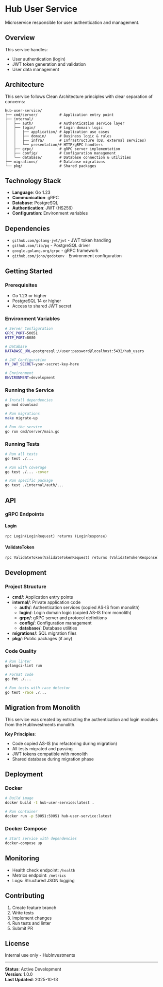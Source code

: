 # Hub User Service

Microservice responsible for user authentication and management.

## Overview

This service handles:
- User authentication (login)
- JWT token generation and validation
- User data management

## Architecture

This service follows Clean Architecture principles with clear separation of concerns:

```
hub-user-service/
├── cmd/server/          # Application entry point
├── internal/
│   ├── auth/            # Authentication service layer
│   ├── login/           # Login domain logic
│   │   ├── application/ # Application use cases
│   │   ├── domain/      # Business logic & rules
│   │   ├── infra/       # Infrastructure (DB, external services)
│   │   └── presentation/# HTTP/gRPC handlers
│   ├── grpc/            # gRPC server implementation
│   ├── config/          # Configuration management
│   └── database/        # Database connection & utilities
├── migrations/          # Database migrations
└── pkg/                 # Shared packages
```

## Technology Stack

- **Language**: Go 1.23
- **Communication**: gRPC
- **Database**: PostgreSQL
- **Authentication**: JWT (HS256)
- **Configuration**: Environment variables

## Dependencies

- `github.com/golang-jwt/jwt` - JWT token handling
- `github.com/lib/pq` - PostgreSQL driver
- `google.golang.org/grpc` - gRPC framework
- `github.com/joho/godotenv` - Environment configuration

## Getting Started

### Prerequisites

- Go 1.23 or higher
- PostgreSQL 14 or higher
- Access to shared JWT secret

### Environment Variables

```bash
# Server Configuration
GRPC_PORT=50051
HTTP_PORT=8080

# Database
DATABASE_URL=postgresql://user:password@localhost:5432/hub_users

# JWT Configuration
MY_JWT_SECRET=your-secret-key-here

# Environment
ENVIRONMENT=development
```

### Running the Service

```bash
# Install dependencies
go mod download

# Run migrations
make migrate-up

# Run the service
go run cmd/server/main.go
```

### Running Tests

```bash
# Run all tests
go test ./...

# Run with coverage
go test ./... -cover

# Run specific package
go test ./internal/auth/...
```

## API

### gRPC Endpoints

#### Login
```protobuf
rpc Login(LoginRequest) returns (LoginResponse)
```

#### ValidateToken
```protobuf
rpc ValidateToken(ValidateTokenRequest) returns (ValidateTokenResponse)
```

## Development

### Project Structure

- **cmd/**: Application entry points
- **internal/**: Private application code
  - **auth/**: Authentication services (copied AS-IS from monolith)
  - **login/**: Login domain logic (copied AS-IS from monolith)
  - **grpc/**: gRPC server and protocol definitions
  - **config/**: Configuration management
  - **database/**: Database utilities
- **migrations/**: SQL migration files
- **pkg/**: Public packages (if any)

### Code Quality

```bash
# Run linter
golangci-lint run

# Format code
go fmt ./...

# Run tests with race detector
go test -race ./...
```

## Migration from Monolith

This service was created by extracting the authentication and login modules from the HubInvestments monolith.

**Key Principles**:
- Code copied AS-IS (no refactoring during migration)
- All tests migrated and passing
- JWT tokens compatible with monolith
- Shared database during migration phase

## Deployment

### Docker

```bash
# Build image
docker build -t hub-user-service:latest .

# Run container
docker run -p 50051:50051 hub-user-service:latest
```

### Docker Compose

```bash
# Start service with dependencies
docker-compose up
```

## Monitoring

- Health check endpoint: `/health`
- Metrics endpoint: `/metrics`
- Logs: Structured JSON logging

## Contributing

1. Create feature branch
2. Write tests
3. Implement changes
4. Run tests and linter
5. Submit PR

## License

Internal use only - HubInvestments

---

**Status**: Active Development  
**Version**: 1.0.0  
**Last Updated**: 2025-10-13

